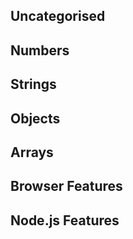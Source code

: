 ## Uncategorised


## Numbers


## Strings


## Objects


## Arrays


## Browser Features


## Node.js Features

